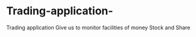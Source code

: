 # Trading-application-
Trading application  Give  us  to  monitor  facilities of money Stock and  Share 
